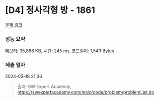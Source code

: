 # [D4] 정사각형 방 - 1861 

[문제 링크](https://swexpertacademy.com/main/code/problem/problemDetail.do?contestProbId=AV5LtJYKDzsDFAXc) 

### 성능 요약

메모리: 35,868 KB, 시간: 245 ms, 코드길이: 1,543 Bytes

### 제출 일자

2024-05-18 21:36



> 출처: SW Expert Academy, https://swexpertacademy.com/main/code/problem/problemList.do